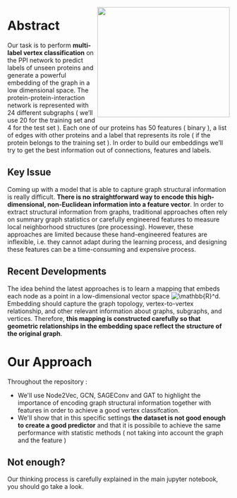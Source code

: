 <img src="https://upload.wikimedia.org/wikipedia/commons/1/1d/Schziophrenia_PPI.jpg" height=250 width =300 align="right"></img>

# Abstract
Our task is to perform  <b>multi-label vertex classification</b> on the PPI  network to predict labels of unseen proteins and   generate a powerful embedding of the graph in a low dimensional space. The protein-protein-interaction network is represented with 24 different subgraphs ( we’ll use 20 for the training set and 4 for the test set ). Each one of our proteins has 50 features ( binary ), a list of  edges with other proteins and a label that represents its role ( if the protein belongs to the training set ). In order to build our embeddings  we’ll try to get the best information out  of connections, features and labels.  

## Key Issue
Coming up with a model that is able to capture graph structural information is really difficult. <b>There is  no straightforward way to encode this high-dimensional, non-Euclidean information into a feature vector</b>. In order to extract structural information from graphs, traditional approaches often rely on summary graph statistics or carefully engineered features to measure local neighborhood structures (pre processing). However, these approaches are limited because these hand-engineered features are inflexible, i.e. they cannot adapt during the learning process, and designing these features can be a time-consuming and expensive process.

## Recent Developments
The idea behind the latest approaches is to learn a mapping that embeds each node as a point in a low-dimensional vector space  <img src="https://latex.codecogs.com/gif.latex?\mathbb{R}^d" title="\mathbb{R}^d" />. Embedding should capture the graph topology, vertex-to-vertex relationship, and other relevant information about graphs, subgraphs, and vertices. Therefore, <b> this mapping is constructed carefully so that geometric relationships in the embedding space reflect the structure of the original graph</b>. 

# Our Approach
Throughout the repository :
* We'll use Node2Vec, GCN, SAGEConv and GAT   to highlight the importance of encoding graph structural information together with features in order to achieve a good vertex classifcation.
* We'll show that in this specific settings <b>the dataset is not good enough to create a good predictor</b> and that it is possibile to achieve the same performance with statistic methods ( not taking into account the graph and the feature )

## Not enough?
Our thinking process is carefully explained in the main jupyter notebook, you should go take a look.
